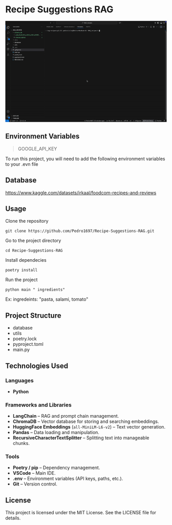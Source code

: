 # Recipe Suggestions RAG
![Demo](gif_rag.gif)

## Environment Variables
> GOOGLE_API_KEY

To run this project, you will need to add the following environment variables to your .evn file

## Database
https://www.kaggle.com/datasets/irkaal/foodcom-recipes-and-reviews
## Usage

Clone the repository
```
git clone https://github.com/Pedro1697/Recipe-Suggestions-RAG.git
```
Go to the project directory
```
cd Recipe-Suggestions-RAG
```
Install dependecies 
```
poetry install
```

Run the project
```
python main " ingredients" 
```
Ex: ingredeints: "pasta, salami, tomato"

## Project Structure

* database 
* utils
* poetry.lock
* pyproject.toml
* main.py

## Technologies Used

### Languages
- **Python** 

### Frameworks and Libraries
- **LangChain** – RAG and prompt chain management.
- **ChromaDB** – Vector database for storing and searching embeddings.
- **HuggingFace Embeddings** (`all-MiniLM-L6-v2`) – Text vector generation.
- **Pandas** – Data loading and manipulation.
- **RecursiveCharacterTextSplitter** – Splitting text into manageable chunks.

### Tools
- **Poetry / pip** – Dependency management.
- **VSCode** – Main IDE.
- **.env** – Environment variables (API keys, paths, etc.).
- **Git** – Version control.

## License
This project is licensed under the MIT License. See the LICENSE file for details.


